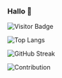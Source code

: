### Hallo 👋


![Visitor Badge](https://visitor-badge.laobi.icu/badge?page_id=archisvaze.archisvaze)

![Top Langs](https://github-readme-stats.vercel.app/api/top-langs/?username=archisvaze&theme=react&hide=TeX&layout=compact) 

![GitHub Streak](https://github-readme-streak-stats.herokuapp.com/?user=archisvaze&theme=react)  

![Contribution](https://activity-graph.herokuapp.com/graph?username=archisvaze&theme=react&hide_border=true&area=true)


<!--
**archisvaze/archisvaze** is a ✨ _special_ ✨ repository because its `README.md` (this file) appears on your GitHub 

Here are some ideas to get you started:

- 🔭 I’m currently working on ...
- 🌱 I’m currently learning ...
- 👯 I’m looking to collaborate on ...
- 🤔 I’m looking for help with ...
- 💬 Ask me about ...
- 📫 How to reach me: ...
- 😄 Pronouns: ...
- ⚡ Fun fact: ...
-->
